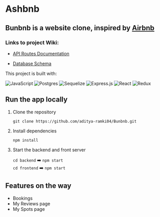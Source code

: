 # Ashbnb


## Bunbnb is a website clone, inspired by [Airbnb](https://www.airbnb.com/)
<p align ="center">
</p>

### Links to project Wiki:

* [API Routes Documentation](https://github.com/aditya-ramki04/Bunbnb/blob/dev/backend/README.md)

* [Database Schema](https://github.com/aditya-ramki04/Bunbnb/blob/dev/Airbnb%20Database%20Schema.png)


This project is built with:

![JavaScript](https://img.shields.io/badge/javascript-%23323330.svg?style=for-the-badge&logo=javascript&logoColor=%23F7DF1E)
![Postgres](https://img.shields.io/badge/postgres-%23316192.svg?style=for-the-badge&logo=postgresql&logoColor=white)
![Sequelize](https://img.shields.io/badge/Sequelize-52B0E7?style=for-the-badge&logo=Sequelize&logoColor=white)
![Express.js](https://img.shields.io/badge/express.js-%23404d59.svg?style=for-the-badge&logo=express&logoColor=%2361DAFB)
![React](https://img.shields.io/badge/react-%2320232a.svg?style=for-the-badge&logo=react&logoColor=%2361DAFB)
![Redux](https://img.shields.io/badge/redux-%23593d88.svg?style=for-the-badge&logo=redux&logoColor=white)


## Run the app locally

1. Clone the repository

   `git clone https://github.com/aditya-ramki04/Bunbnb.git`

2. Install dependencies

   `npm install`

3. Start the backend and front server

   `cd backend` :arrow_right: `npm start` <br>
   `cd frontend` :arrow_right: `npm start`


## Features on the way

* Bookings
* My Reviews page
* My Spots page
